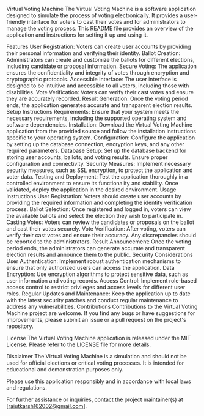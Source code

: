Virtual Voting Machine
The Virtual Voting Machine is a software application designed to simulate the process of voting electronically. It provides a user-friendly interface for voters to cast their votes and for administrators to manage the voting process. This README file provides an overview of the application and instructions for setting it up and using it.

Features
User Registration: Voters can create user accounts by providing their personal information and verifying their identity.
Ballot Creation: Administrators can create and customize the ballots for different elections, including candidate or proposal information.
Secure Voting: The application ensures the confidentiality and integrity of votes through encryption and cryptographic protocols.
Accessible Interface: The user interface is designed to be intuitive and accessible to all voters, including those with disabilities.
Vote Verification: Voters can verify their cast votes and ensure they are accurately recorded.
Result Generation: Once the voting period ends, the application generates accurate and transparent election results.
Setup Instructions
Requirements: Ensure that your system meets the necessary requirements, including the supported operating system and software dependencies.
Installation: Download the Virtual Voting Machine application from the provided source and follow the installation instructions specific to your operating system.
Configuration: Configure the application by setting up the database connection, encryption keys, and any other required parameters.
Database Setup: Set up the database backend for storing user accounts, ballots, and voting results. Ensure proper configuration and connectivity.
Security Measures: Implement necessary security measures, such as SSL encryption, to protect the application and voter data.
Testing and Deployment: Test the application thoroughly in a controlled environment to ensure its functionality and stability. Once validated, deploy the application in the desired environment.
Usage Instructions
User Registration: Voters should create user accounts by providing the required information and completing the identity verification process.
Ballot Selection: Once registered and logged in, voters can view the available ballots and select the election they wish to participate in.
Casting Votes: Voters can review the candidates or proposals on the ballot and cast their votes securely.
Vote Verification: After voting, voters can verify their cast votes and ensure their accuracy. Any discrepancies should be reported to the administrators.
Result Announcement: Once the voting period ends, the administrators can generate accurate and transparent election results and announce them to the public.
Security Considerations
User Authentication: Implement robust authentication mechanisms to ensure that only authorized users can access the application.
Data Encryption: Use encryption algorithms to protect sensitive data, such as user information and voting records.
Access Control: Implement role-based access control to restrict privileges and access levels for different user roles.
Regular Updates and Maintenance: Keep the application up to date with the latest security patches and conduct regular maintenance to address any vulnerabilities.
Contributions
Contributions to the Virtual Voting Machine project are welcome. If you find any bugs or have suggestions for improvements, please submit an issue or a pull request on the project's repository.

License
The Virtual Voting Machine application is released under the MIT License. Please refer to the LICENSE file for more details.

Disclaimer
The Virtual Voting Machine is a simulation and should not be used for official elections or critical voting processes. It is intended for educational and demonstration purposes only.

Please use this application responsibly and in accordance with local laws and regulations.

For further assistance or inquiries, contact the project maintainer(s) at [raiutkarsh162002@gmail.com].

